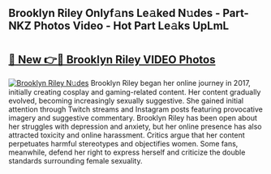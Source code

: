 ## Brooklyn Riley Onlyf𝚊ns Le𝚊ked N𝚞des - Part-NKZ Photos Video - Hot Part Le𝚊ks UpLmL

# <h2><a href="http://ac18111.deff.icu/?id=Brooklyn+Riley">🔗 New 👉🔴 Brooklyn Riley VIDEO Photos</a></h2>

[![Brooklyn Riley N𝚞des](https://i.imgur.com/rIISA9y.gif)](http://ac18111.deff.icu/?id=Brooklyn+Riley)
Brooklyn Riley began her online journey in 2017, initially creating cosplay and gaming-related content. Her content gradually evolved, becoming increasingly sexually suggestive. She gained initial attention through Twitch streams and Instagram posts featuring provocative imagery and suggestive commentary. Brooklyn Riley has been open about her struggles with depression and anxiety, but her online presence has also attracted toxicity and online harassment. Critics argue that her content perpetuates harmful stereotypes and objectifies women. Some fans, meanwhile, defend her right to express herself and criticize the double standards surrounding female sexuality.
